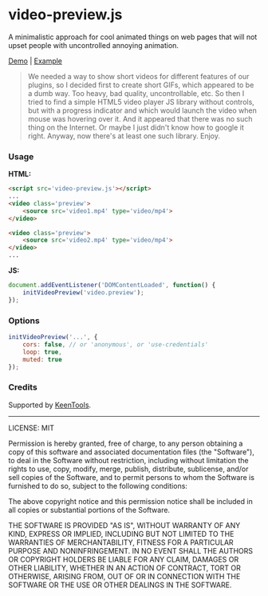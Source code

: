 # video-preview.js

A minimalistic approach for cool animated things on web pages that will not upset people with uncontrolled annoying animation.

[Demo](https://lolwhoami.github.io/video-preview/example/) | [Example](./docs/index.html)

> We needed a way to show short videos for different features of our plugins, so I decided first to create short GIFs, which appeared to be a dumb way. Too heavy, bad quality, uncontrollable, etc. So then I tried to find a simple HTML5 video player JS library without controls, but with a progress indicator and which would launch the video when mouse was hovering over it. And it appeared that there was no such thing on the Internet. Or maybe I just didn't know how to google it right. Anyway, now there's at least one such library. Enjoy.

### Usage

__HTML:__
```html
<script src='video-preview.js'></script>
...
<video class='preview'>
	<source src='video1.mp4' type='video/mp4'>
</video>

<video class='preview'>
	<source src='video2.mp4' type='video/mp4'>
</video>
...
```

__JS:__
```js
document.addEventListener('DOMContentLoaded', function() {
	initVideoPreview('video.preview');
});
```

### Options

```js
initVideoPreview('...', {
	cors: false, // or 'anonymous', or 'use-credentials'
	loop: true,
	muted: true
});
```

### Credits

Supported by [KeenTools](https://keentools.io).

---

LICENSE: MIT

Permission is hereby granted, free of charge, to any person obtaining a copy of this software and associated documentation files (the "Software"), to deal in the Software without restriction, including without limitation the rights to use, copy, modify, merge, publish, distribute, sublicense, and/or sell copies of the Software, and to permit persons to whom the Software is furnished to do so, subject to the following conditions:

The above copyright notice and this permission notice shall be included in all copies or substantial portions of the Software.

THE SOFTWARE IS PROVIDED "AS IS", WITHOUT WARRANTY OF ANY KIND, EXPRESS OR IMPLIED, INCLUDING BUT NOT LIMITED TO THE WARRANTIES OF MERCHANTABILITY, FITNESS FOR A PARTICULAR PURPOSE AND NONINFRINGEMENT. IN NO EVENT SHALL THE AUTHORS OR COPYRIGHT HOLDERS BE LIABLE FOR ANY CLAIM, DAMAGES OR OTHER LIABILITY, WHETHER IN AN ACTION OF CONTRACT, TORT OR OTHERWISE, ARISING FROM, OUT OF OR IN CONNECTION WITH THE SOFTWARE OR THE USE OR OTHER DEALINGS IN THE SOFTWARE.
